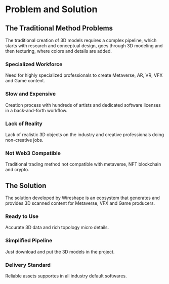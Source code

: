 # Problem and Solution

## The Traditional Method Problems

The traditional creation of 3D models requires a complex pipeline, which starts with research and conceptual design, goes through 3D modeling and then texturing, where colors and details are added.

### Specialized Workforce

Need for highly specialized professionals to create Metaverse, AR, VR, VFX and Game content.

### Slow and Expensive

Creation process with hundreds of artists and dedicated software licenses in a back-and-forth workflow.

### Lack of Reality

Lack of realistic 3D objects on the industry and creative professionals doing non-creative jobs.

### Not Web3 Compatible

Traditional trading method not compatible with metaverse, NFT blockchain and crypto.

## The Solution

The solution developed by Wireshape is an ecosystem that generates and provides 3D scanned content for Metaverse, VFX and Game producers.

### Ready to Use

Accurate 3D data and rich topology micro details.

### Simplified Pipeline

Just download and put the 3D models in the project.

### Delivery Standard

Reliable assets supportes in all industry default softwares.

